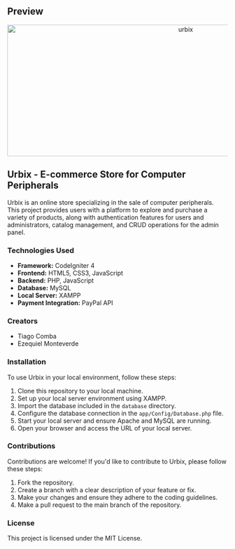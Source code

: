 ## Preview

<p align="center">
  <img src="showcase/final-urbix.gif" alt="urbix" width="800" height="300">
</p>

## Urbix - E-commerce Store for Computer Peripherals

Urbix is an online store specializing in the sale of computer peripherals. This project provides users with a platform to explore and purchase a variety of products, along with authentication features for users and administrators, catalog management, and CRUD operations for the admin panel.

### Technologies Used

- **Framework:** CodeIgniter 4
- **Frontend:** HTML5, CSS3, JavaScript
- **Backend:** PHP, JavaScript
- **Database:** MySQL
- **Local Server:** XAMPP
- **Payment Integration:** PayPal API

### Creators

- Tiago Comba
- Ezequiel Monteverde

### Installation

To use Urbix in your local environment, follow these steps:

1. Clone this repository to your local machine.
2. Set up your local server environment using XAMPP.
3. Import the database included in the `database` directory.
4. Configure the database connection in the `app/Config/Database.php` file.
5. Start your local server and ensure Apache and MySQL are running.
6. Open your browser and access the URL of your local server.

### Contributions

Contributions are welcome! If you'd like to contribute to Urbix, please follow these steps:

1. Fork the repository.
2. Create a branch with a clear description of your feature or fix.
3. Make your changes and ensure they adhere to the coding guidelines.
4. Make a pull request to the main branch of the repository.

### License

This project is licensed under the MIT License.
